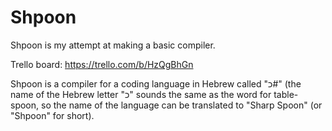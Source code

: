# Shpoon
Shpoon is my attempt at making a basic compiler.

Trello board:
https://trello.com/b/HzQgBhGn

Shpoon is a compiler for a coding language in Hebrew called "כ#" (the name of the
Hebrew letter "כ" sounds the same as the word for table-spoon, so the name of the
language can be translated to "Sharp Spoon" (or "Shpoon" for short).

